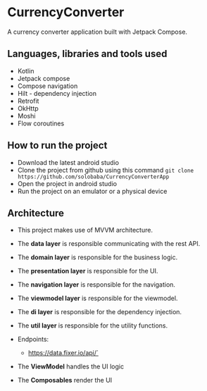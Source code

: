 # CurrencyConverter

A currency converter application built with Jetpack Compose.

## Languages, libraries and tools used
* Kotlin
* Jetpack compose
* Compose navigation
* Hilt - dependency injection
* Retrofit
* OkHttp
* Moshi
* Flow coroutines

## How to run the project
* Download the latest android studio
* Clone the project from github using this command
  `git clone https://github.com/solobaba/CurrencyConverterApp`
* Open the project in android studio
* Run the project on an emulator or a physical device

## Architecture
* This project makes use of MVVM architecture.
* The **data layer** is responsible communicating with the rest API.
* The **domain layer** is responsible for the business logic.
* The **presentation layer** is responsible for the UI.
* The **navigation layer** is responsible for the navigation.
* The **viewmodel layer** is responsible for the viewmodel.
* The **di layer** is responsible for the dependency injection.
* The **util layer** is responsible for the utility functions.

* Endpoints:
    * https://data.fixer.io/api/`
* The **ViewModel** handles the UI logic
* The **Composables** render the UI